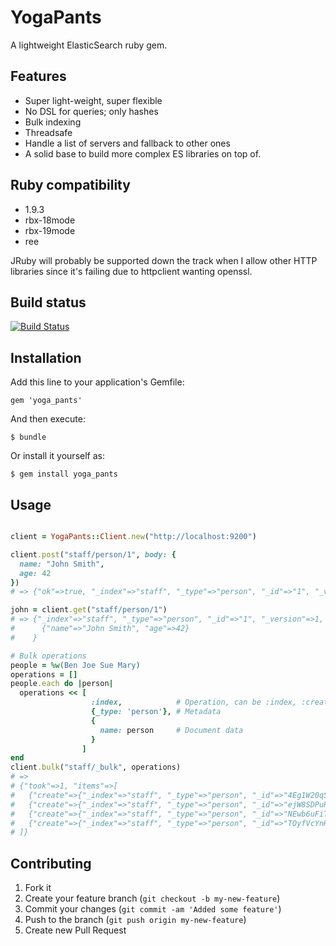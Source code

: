 # YogaPants

A lightweight ElasticSearch ruby gem.

## Features

* Super light-weight, super flexible
* No DSL for queries; only hashes
* Bulk indexing
* Threadsafe
* Handle a list of servers and fallback to other ones
* A solid base to build more complex ES libraries on top of.

## Ruby compatibility

* 1.9.3
* rbx-18mode
* rbx-19mode
* ree

JRuby will probably be supported down the track when I allow other HTTP libraries since it's failing due to httpclient wanting openssl.

## Build status

[![Build Status](https://secure.travis-ci.org/chendo/yoga_pants.png)](http://travis-ci.org/chendo/yoga_pants)

## Installation

Add this line to your application's Gemfile:

    gem 'yoga_pants'

And then execute:

    $ bundle

Or install it yourself as:

    $ gem install yoga_pants

## Usage

```ruby

client = YogaPants::Client.new("http://localhost:9200")

client.post("staff/person/1", body: {
  name: "John Smith",
  age: 42
})
# => {"ok"=>true, "_index"=>"staff", "_type"=>"person", "_id"=>"1", "_version"=>1}

john = client.get("staff/person/1")
# => {"_index"=>"staff", "_type"=>"person", "_id"=>"1", "_version"=>1, "exists"=>true, "_source"=>
#      {"name"=>"John Smith", "age"=>42}
#    }

# Bulk operations
people = %w(Ben Joe Sue Mary)
operations = []
people.each do |person|
  operations << [
                  :index,            # Operation, can be :index, :create, :delete
                  {_type: 'person'}, # Metadata
                  {
                    name: person     # Document data
                  }
                ]
end
client.bulk("staff/_bulk", operations)
# =>
# {"took"=>1, "items"=>[
#   {"create"=>{"_index"=>"staff", "_type"=>"person", "_id"=>"4Eg1W20qSRKwXEb2oGQjyw", "_version"=>1, "ok"=>true}},
#   {"create"=>{"_index"=>"staff", "_type"=>"person", "_id"=>"ejW8SDPuRzOxqABctV2vpQ", "_version"=>1, "ok"=>true}},
#   {"create"=>{"_index"=>"staff", "_type"=>"person", "_id"=>"NEwb6uFiTYyH0S4j9niRAA", "_version"=>1, "ok"=>true}},
#   {"create"=>{"_index"=>"staff", "_type"=>"person", "_id"=>"TOyfVcYnRH6JvqriO7HV7Q", "_version"=>1, "ok"=>true}}
# ]}

```

## Contributing

1. Fork it
2. Create your feature branch (`git checkout -b my-new-feature`)
3. Commit your changes (`git commit -am 'Added some feature'`)
4. Push to the branch (`git push origin my-new-feature`)
5. Create new Pull Request
